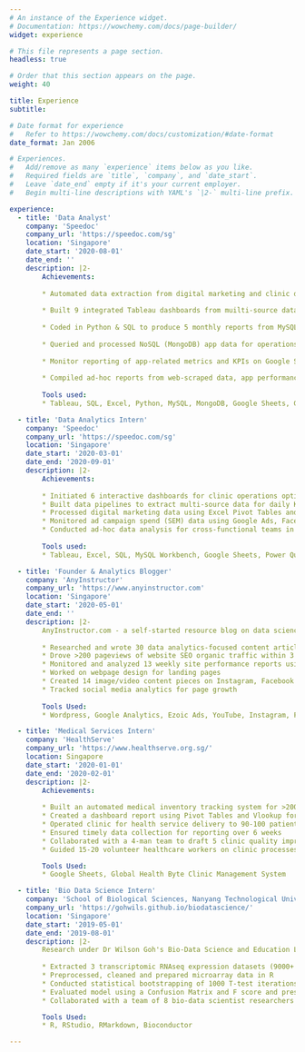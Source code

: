 ```yaml
---
# An instance of the Experience widget.
# Documentation: https://wowchemy.com/docs/page-builder/
widget: experience

# This file represents a page section.
headless: true

# Order that this section appears on the page.
weight: 40

title: Experience
subtitle:

# Date format for experience
#   Refer to https://wowchemy.com/docs/customization/#date-format
date_format: Jan 2006

# Experiences.
#   Add/remove as many `experience` items below as you like.
#   Required fields are `title`, `company`, and `date_start`.
#   Leave `date_end` empty if it's your current employer.
#   Begin multi-line descriptions with YAML's `|2-` multi-line prefix.

experience:
  - title: 'Data Analyst'
    company: 'Speedoc'
    company_url: 'https://speedoc.com/sg'
    location: 'Singapore'
    date_start: '2020-08-01'
    date_end: ''
    description: |2-
        Achievements:
        
        * Automated data extraction from digital marketing and clinic data sources to Google Sheets, saving 10+ hours/week
        
        * Built 9 integrated Tableau dashboards from muilti-source data - app and clinic
        
        * Coded in Python & SQL to produce 5 monthly reports from MySQL database, reducing 200% in process time
        
        * Queried and processed NoSQL (MongoDB) app data for operations optimization
        
        * Monitor reporting of app-related metrics and KPIs on Google Sheets
        
        * Compiled ad-hoc reports from web-scraped data, app performance and HCW optimization
        
        Tools used: 
        * Tableau, SQL, Excel, Python, MySQL, MongoDB, Google Sheets, Google Apps Script,

  - title: 'Data Analytics Intern'
    company: 'Speedoc'
    company_url: 'https://speedoc.com/sg'
    location: 'Singapore'
    date_start: '2020-03-01'
    date_end: '2020-09-01'
    description: |2-
        Achievements:
        
        * Initiated 6 interactive dashboards for clinic operations optimization and insight
        * Built data pipelines to extract multi-source data for daily KPI metric dashboards using MySQL and Tableau
        * Processed digital marketing data using Excel Pivot Tables and create digital marketing funnel reports
        * Monitored ad campaign spend (SEM) data using Google Ads, Facebook Ads and UTM code tracking
        * Conducted ad-hoc data analysis for cross-functional teams in operations, marketing and clinical
        
        Tools used: 
        * Tableau, Excel, SQL, MySQL Workbench, Google Sheets, Power Query, Google Analytics, Sketch, Firebase Analytics, Google Ads, Facebook Ads and App Annie

  - title: 'Founder & Analytics Blogger'
    company: 'AnyInstructor'
    company_url: 'https://www.anyinstructor.com'
    location: 'Singapore'
    date_start: '2020-05-01'
    date_end: ''
    description: |2-
        AnyInstructor.com - a self-started resource blog on data science & analytics
        
        * Researched and wrote 30 data analytics-focused content articles to-date using Wordpress
        * Drove >200 pageviews of website SEO organic traffic within 3 months
        * Monitored and analyzed 13 weekly site performance reports using Google Analytics
        * Worked on webpage design for landing pages
        * Created 14 image/video content pieces on Instagram, Facebook and YouTube
        * Tracked social media analytics for page growth
        
        Tools Used: 
        * Wordpress, Google Analytics, Ezoic Ads, YouTube, Instagram, Facebook

  - title: 'Medical Services Intern'
    company: 'HealthServe'
    company_url: 'https://www.healthserve.org.sg/'
    location: Singapore
    date_start: '2020-01-01'
    date_end: '2020-02-01'
    description: |2-
        Achievements: 
        
        * Built an automated medical inventory tracking system for >2000 PPE stock on Google Sheets
        * Created a dashboard report using Pivot Tables and Vlookup for monitoring PPE inventory
        * Operated clinic for health service delivery to 90-100 patients each week
        * Ensured timely data collection for reporting over 6 weeks
        * Collaborated with a 4-man team to draft 5 clinic quality improvements for the initial COVID-19 response
        * Guided 15-20 volunteer healthcare workers on clinic processes

        Tools Used: 
        * Google Sheets, Global Health Byte Clinic Management System

  - title: 'Bio Data Science Intern'
    company: 'School of Biological Sciences, Nanyang Technological University (NTU)'
    company_url: 'https://gohwils.github.io/biodatascience/'
    location: 'Singapore'
    date_start: '2019-05-01'
    date_end: '2019-08-01'
    description: |2-
        Research under Dr Wilson Goh's Bio-Data Science and Education Laboratory [Meta-analysis of Schizophrenia Bio-data Using Data Science Approaches]
        
        * Extracted 3 transcriptomic RNAseq expression datasets (9000+ rows each) using Bioconductor in R
        * Preprocessed, cleaned and prepared microarray data in R
        * Conducted statistical bootstrapping of 1000 T-test iterations for significance analysis
        * Evaluated model using a Confusion Matrix and F score and presented data analysis findings using R Markdown
        * Collaborated with a team of 8 bio-data scientist researchers

        Tools Used:
        * R, RStudio, RMarkdown, Bioconductor

---
```

